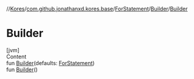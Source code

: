 //[Kores](../../../index.md)/[com.github.jonathanxd.kores.base](../../index.md)/[ForStatement](../index.md)/[Builder](index.md)/[Builder](-builder.md)



# Builder  
[jvm]  
Content  
fun [Builder](-builder.md)(defaults: [ForStatement](../index.md))  
fun [Builder](-builder.md)()  



